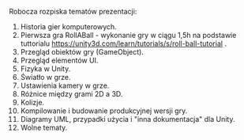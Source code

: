 Robocza rozpiska tematów prezentacji:

1. Historia gier komputerowych.
2. Pierwsza gra RollABall - wykonanie gry w ciągu 1,5h na podstawie tuttorialu https://unity3d.com/learn/tutorials/s/roll-ball-tutorial .
3. Przegląd obiektów gry (GameObject).
4. Przegląd elementów UI.
5. Fizyka w Unity.
6. Światło w grze.
7. Ustawienia kamery w grze.
8. Różnice między grami 2D a 3D.
9. Kolizje.
10. Kompilowanie i budowanie produkcyjnej wersji gry.
11. Diagramy UML, przypadki użycia i "inna dokumentacja" dla Unity.
12. Wolne tematy.
